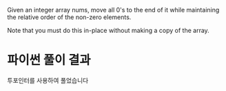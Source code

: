 Given an integer array nums, move all 0's to the end of it while maintaining the relative order of the non-zero elements.

Note that you must do this in-place without making a copy of the array.

# 파이썬 풀이 결과

투포인터를 사용하여 풀었습니다
